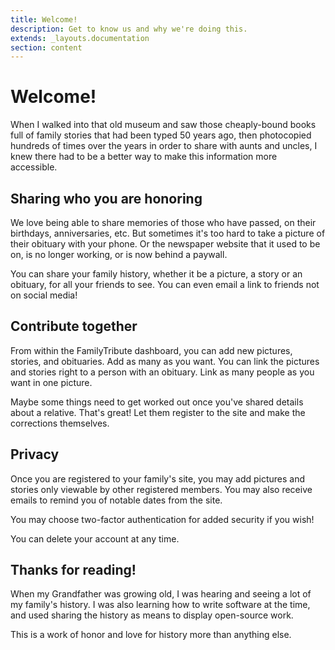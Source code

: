 ```yaml
---
title: Welcome!
description: Get to know us and why we're doing this.
extends: _layouts.documentation
section: content
---
```


# Welcome!

When I walked into that old museum and saw those cheaply-bound books full of family stories that had been 
typed 50 years ago, then photocopied hundreds of times over the years in order to share with aunts and uncles, I knew
there had to be a better way to make this information more accessible.

## Sharing who you are honoring

We love being able to share memories of those who have passed, on their birthdays, anniversaries, etc.
But sometimes it's too hard to take a picture of their obituary with your phone. Or the newspaper website
that it used to be on, is no longer working, or is now behind a paywall.

You can share your family history, whether it be a picture, a story or an obituary, for all your 
friends to see. You can even email a link to friends not on social media!

## Contribute together

From within the FamilyTribute dashboard, you can add new pictures, stories, and obituaries. Add as many as you want.
You can link the pictures and stories right to a person with an obituary. Link as many people as you want in one
picture.

Maybe some things need to get worked out once you've shared details about a relative. That's great! 
Let them register to the site and make the corrections themselves.

## Privacy

Once you are registered to your family's site, you may add pictures and stories only viewable by other 
registered members. You may also receive emails to remind you of notable dates from the site.

You may choose two-factor authentication for added security if you wish!

You can delete your account at any time.

## Thanks for reading!
When my Grandfather was growing old, I was hearing and seeing a lot of my family's history. 
I was also learning how to write software at the time, and used sharing the history as means to display open-source work.

This is a work of honor and love for history more than anything else.